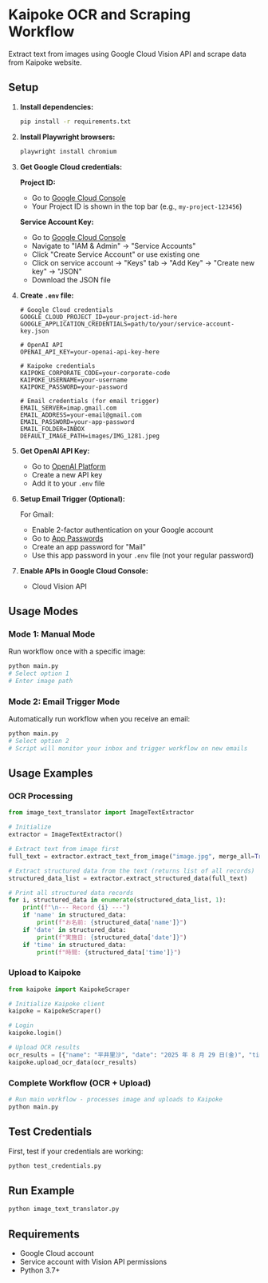 # Kaipoke OCR and Scraping Workflow

Extract text from images using Google Cloud Vision API and scrape data from Kaipoke website.

## Setup

1. **Install dependencies:**
   ```bash
   pip install -r requirements.txt
   ```

2. **Install Playwright browsers:**
   ```bash
   playwright install chromium
   ```

3. **Get Google Cloud credentials:**
   
   **Project ID:**
   - Go to [Google Cloud Console](https://console.cloud.google.com/)
   - Your Project ID is shown in the top bar (e.g., `my-project-123456`)
   
   **Service Account Key:**
   - Go to [Google Cloud Console](https://console.cloud.google.com/)
   - Navigate to "IAM & Admin" → "Service Accounts"
   - Click "Create Service Account" or use existing one
   - Click on service account → "Keys" tab → "Add Key" → "Create new key" → "JSON"
   - Download the JSON file

4. **Create `.env` file:**
   ```env
   # Google Cloud credentials
   GOOGLE_CLOUD_PROJECT_ID=your-project-id-here
   GOOGLE_APPLICATION_CREDENTIALS=path/to/your/service-account-key.json
   
   # OpenAI API
   OPENAI_API_KEY=your-openai-api-key-here
   
   # Kaipoke credentials
   KAIPOKE_CORPORATE_CODE=your-corporate-code
   KAIPOKE_USERNAME=your-username
   KAIPOKE_PASSWORD=your-password
   
   # Email credentials (for email trigger)
   EMAIL_SERVER=imap.gmail.com
   EMAIL_ADDRESS=your-email@gmail.com
   EMAIL_PASSWORD=your-app-password
   EMAIL_FOLDER=INBOX
   DEFAULT_IMAGE_PATH=images/IMG_1281.jpeg
   ```

5. **Get OpenAI API Key:**
   - Go to [OpenAI Platform](https://platform.openai.com/api-keys)
   - Create a new API key
   - Add it to your `.env` file

6. **Setup Email Trigger (Optional):**
   
   For Gmail:
   - Enable 2-factor authentication on your Google account
   - Go to [App Passwords](https://myaccount.google.com/apppasswords)
   - Create an app password for "Mail"
   - Use this app password in your `.env` file (not your regular password)

7. **Enable APIs in Google Cloud Console:**
   - Cloud Vision API

## Usage Modes

### Mode 1: Manual Mode
Run workflow once with a specific image:
```bash
python main.py
# Select option 1
# Enter image path
```

### Mode 2: Email Trigger Mode
Automatically run workflow when you receive an email:
```bash
python main.py
# Select option 2
# Script will monitor your inbox and trigger workflow on new emails
```

## Usage Examples

### OCR Processing
```python
from image_text_translator import ImageTextExtractor

# Initialize
extractor = ImageTextExtractor()

# Extract text from image first
full_text = extractor.extract_text_from_image("image.jpg", merge_all=True)

# Extract structured data from the text (returns list of all records)
structured_data_list = extractor.extract_structured_data(full_text)

# Print all structured data records
for i, structured_data in enumerate(structured_data_list, 1):
    print(f"\n--- Record {i} ---")
    if 'name' in structured_data:
        print(f"お名前: {structured_data['name']}")
    if 'date' in structured_data:
        print(f"実施日: {structured_data['date']}")
    if 'time' in structured_data:
        print(f"時間: {structured_data['time']}")
```

### Upload to Kaipoke
```python
from kaipoke import KaipokeScraper

# Initialize Kaipoke client
kaipoke = KaipokeScraper()

# Login
kaipoke.login()

# Upload OCR results
ocr_results = [{"name": "平井里沙", "date": "2025 年 8 月 29 日(金)", "time": "11:30~14:30"}]
kaipoke.upload_ocr_data(ocr_results)
```

### Complete Workflow (OCR + Upload)
```python
# Run main workflow - processes image and uploads to Kaipoke
python main.py
```

## Test Credentials

First, test if your credentials are working:

```bash
python test_credentials.py
```

## Run Example

```bash
python image_text_translator.py
```

## Requirements

- Google Cloud account
- Service account with Vision API permissions
- Python 3.7+
